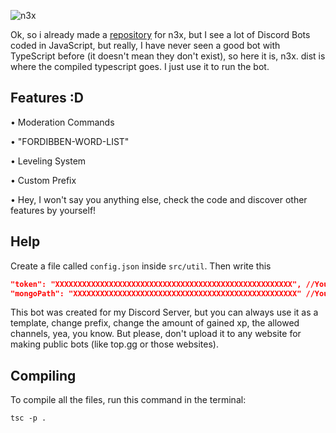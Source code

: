 ![n3x](https://github.com/ItsAmex/n3x-TypeScript/blob/main/github/n3x-banner.png)

Ok, so i already made a [repository](https://github.com/ItsAmex/n3x) for n3x, but I see a lot of Discord Bots coded in JavaScript, but really, I have never seen a good bot with TypeScript before (it doesn't mean they don't exist), so here it is, n3x. dist is where the compiled typescript goes. I just use it to run the bot.

## Features :D

• Moderation Commands

• "FORDIBBEN-WORD-LIST"

• Leveling System

• Custom Prefix

• Hey, I won't say you anything else, check the code and discover other features by yourself!

## Help

Create a file called `config.json` inside `src/util`. Then write this
```json
"token": "XXXXXXXXXXXXXXXXXXXXXXXXXXXXXXXXXXXXXXXXXXXXXXXXXXXXX", //Your bot's token
"mongoPath": "XXXXXXXXXXXXXXXXXXXXXXXXXXXXXXXXXXXXXXXXXXXXXXXXXX" //Your MongoDB path
```

This bot was created for my Discord Server, but you can always use it as a template, change prefix, change the amount of gained xp, the allowed channels, yea, you know. But please, don't upload it to any website for making public bots (like top.gg or those websites).

## Compiling

To compile all the files, run this command in the terminal:
```
tsc -p .
```

